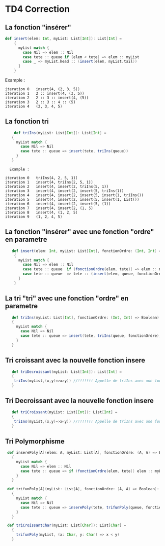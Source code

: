 # TD4 Correction

## La fonction "insérer"  
```scala
def insert(elem: Int, myList: List[Int]): List[Int] =
    {
      myList match {
        case Nil => elem :: Nil
        case tete :: queue if (elem < tete) => elem :: myList
        case _ => myList.head :: (insert(elem, myList.tail))
      }
    }
  ```
  Example : 
  ```
  iteration 0   insert(4, (2, 3, 5))
  iteration 1   2 :: insert(4, (3, 5))
  iteration 2   2 :: 3 :: insert(4, (5))
  iteration 3   2 :: 3 :: 4 :: (5)
  iteration 4   (2, 3, 4, 5)
  ```
  
## La fonction tri
 ```scala
     def triIns(myList: List[Int]): List[Int] =
    {
      myList match {
        case Nil => Nil
        case tete :: queue => insert(tete, triIns(queue))
      }
    }
```
      Example : 
  ```
  iteration 0   triIns(4, 2, 5, 1))
  iteration 1   insert(4, triIns(2, 5, 1))
  iteration 2   insert(4, insert(2, triIns(5, 1))
  iteration 3   insert(4, insert(2, insert(5, triIns(1))
  iteration 4   insert(4, insert(2, insert(5, insert(1, triIns())
  iteration 5   insert(4, insert(2, insert(5, insert(1, List())
  iteration 6   insert(4, insert(2, insert(5, (1))
  iteration 7   insert(4, insert(2, (1, 5)
  iteration 8   insert(4, (1, 2, 5)
  iteration 9   (1, 2, 4, 5)
  ```
  
## La fonction "insérer" avec une fonction "ordre" en parametre
```scala
   def insert(elem: Int, myList: List[Int], fonctionOrdre: (Int, Int) => Boolean): List[Int] =
    {
      myList match {
        case Nil => elem :: Nil
        case tete :: queue  if (fonctionOrdre(elem, tete)) => elem :: myList
        case tete :: queue  => tete :: (insert(elem, queue, fonctionOrdre))
      }
    }
 ```
    
## La tri "tri" avec une fonction "ordre" en parametre
 ```scala
    def triIns(myList: List[Int], fonctionOrdre: (Int, Int) => Boolean): List[Int] =
    {
      myList match {
        case Nil => Nil
        case tete :: queue => insert(tete, triIns(queue, fonctionOrdre), fonctionOrdre) //!!!!!!! Attention ici insert a 3 parametres et triIns 2
      }
    }
 ```
    
## Tri croissant avec la nouvelle fonction insere
 ```scala
    def triDecroissant(myList: List[Int]): List[Int] =
    {
     triIns(myList,(x,y)=>x>y)) //!!!!!!! Appelle de triIns avec une fonction croissante
    } 
 ```
     
## Tri Decroissant avec la nouvelle fonction insere
 ```scala
    def triCroissant(myList: List[Int]): List[Int] = 
    {
     triIns(myList,(x,y)=>x<y)) //!!!!!!! Appelle de triIns avec une fonction decroissante
    } 
 ```
 
## Tri Polymorphisme   
 ```scala
  def inserePoly[A](elem: A, myList: List[A], fonctionOrdre: (A, A) => Boolean): List[A] =
    {
      myList match {
        case Nil => elem :: Nil
        case tete :: queue => if (fonctionOrdre(elem, tete)) elem :: myList else tete :: (inserePoly(elem, queue, fonctionOrdre))
      }
    }

  def trifunPoly[A](myList: List[A], fonctionOrdre: (A, A) => Boolean): List[A] =
    {
      myList match {
        case Nil => Nil
        case tete :: queue => inserePoly(tete, trifunPoly(queue, fonctionOrdre), fonctionOrdre)
      }
    }

 ```
      
 ```scala  
  def triCroissantChar(myList: List[Char]): List[Char] =
    {
      trifunPoly(myList, (x: Char, y: Char) => x < y)
    }
 ```
